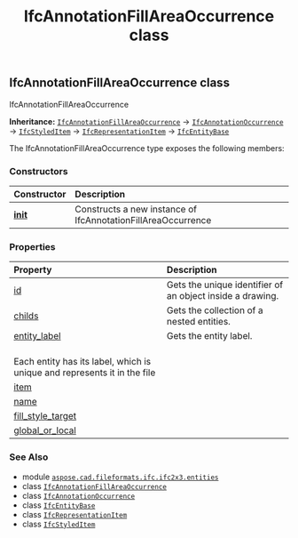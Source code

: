 ﻿---
title: IfcAnnotationFillAreaOccurrence class
second_title: Aspose.CAD for Python via .NET API References
description: 
type: docs
weight: 150
url: /python-net/aspose.cad.fileformats.ifc.ifc2x3.entities/ifcannotationfillareaoccurrence/
is_root: false
---

## IfcAnnotationFillAreaOccurrence class

IfcAnnotationFillAreaOccurrence



**Inheritance:** [`IfcAnnotationFillAreaOccurrence`](/cad/python-net/aspose.cad.fileformats.ifc.ifc2x3.entities/ifcannotationfillareaoccurrence) → 
[`IfcAnnotationOccurrence`](/cad/python-net/aspose.cad.fileformats.ifc.ifc2x3.entities/ifcannotationoccurrence) → 
[`IfcStyledItem`](/cad/python-net/aspose.cad.fileformats.ifc.ifc2x3.entities/ifcstyleditem) → 
[`IfcRepresentationItem`](/cad/python-net/aspose.cad.fileformats.ifc.ifc2x3.entities/ifcrepresentationitem) → 
[`IfcEntityBase`](/cad/python-net/aspose.cad.fileformats.ifc/ifcentitybase)



The IfcAnnotationFillAreaOccurrence type exposes the following members:

### Constructors
| Constructor | Description |
| :- | :- |
| [__init__](/cad/python-net/aspose.cad.fileformats.ifc.ifc2x3.entities/ifcannotationfillareaoccurrence/__init__/#) | Constructs a new instance of IfcAnnotationFillAreaOccurrence |


### Properties
| Property | Description |
| :- | :- |
| [id](/cad/python-net/aspose.cad.fileformats.ifc.ifc2x3.entities/ifcannotationfillareaoccurrence/id) | Gets the unique identifier of an object inside a drawing. |
| [childs](/cad/python-net/aspose.cad.fileformats.ifc.ifc2x3.entities/ifcannotationfillareaoccurrence/childs) | Gets the collection of a nested entities. |
| [entity_label](/cad/python-net/aspose.cad.fileformats.ifc.ifc2x3.entities/ifcannotationfillareaoccurrence/entity_label) | Gets the entity label.<br/>Each entity has its label, which is unique and represents it in the file |
| [item](/cad/python-net/aspose.cad.fileformats.ifc.ifc2x3.entities/ifcannotationfillareaoccurrence/item) |  |
| [name](/cad/python-net/aspose.cad.fileformats.ifc.ifc2x3.entities/ifcannotationfillareaoccurrence/name) |  |
| [fill_style_target](/cad/python-net/aspose.cad.fileformats.ifc.ifc2x3.entities/ifcannotationfillareaoccurrence/fill_style_target) |  |
| [global_or_local](/cad/python-net/aspose.cad.fileformats.ifc.ifc2x3.entities/ifcannotationfillareaoccurrence/global_or_local) |  |



### See Also
* module [`aspose.cad.fileformats.ifc.ifc2x3.entities`](..)
* class [`IfcAnnotationFillAreaOccurrence`](/cad/python-net/aspose.cad.fileformats.ifc.ifc2x3.entities/ifcannotationfillareaoccurrence)
* class [`IfcAnnotationOccurrence`](/cad/python-net/aspose.cad.fileformats.ifc.ifc2x3.entities/ifcannotationoccurrence)
* class [`IfcEntityBase`](/cad/python-net/aspose.cad.fileformats.ifc/ifcentitybase)
* class [`IfcRepresentationItem`](/cad/python-net/aspose.cad.fileformats.ifc.ifc2x3.entities/ifcrepresentationitem)
* class [`IfcStyledItem`](/cad/python-net/aspose.cad.fileformats.ifc.ifc2x3.entities/ifcstyleditem)
